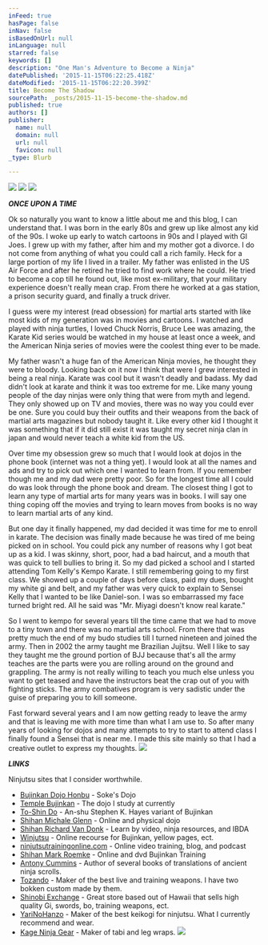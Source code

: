 ```yaml
---
inFeed: true
hasPage: false
inNav: false
isBasedOnUrl: null
inLanguage: null
starred: false
keywords: []
description: "One Man's Adventure to Become a Ninja"
datePublished: '2015-11-15T06:22:25.418Z'
dateModified: '2015-11-15T06:22:20.399Z'
title: Become The Shadow
sourcePath: _posts/2015-11-15-become-the-shadow.md
published: true
authors: []
publisher:
  name: null
  domain: null
  url: null
  favicon: null
_type: Blurb

---
```

![](https://the-grid-user-content.s3-us-west-2.amazonaws.com/e7bf57a3-2719-491d-ad43-540cd092fc8a.png)
![](https://the-grid-user-content.s3-us-west-2.amazonaws.com/69aae7c4-cfd5-4b7e-9cf2-f5953dcffa3d.png)
![](https://the-grid-user-content.s3-us-west-2.amazonaws.com/227c3b0d-d3f2-4897-801a-ff9e7323dcc7.jpg)

**_ONCE UPON A TIME_**

Ok so naturally you want to know a little about me and this blog, I can understand that. I was born in the early 80s and grew up like almost any kid of the 90s. I woke up early to watch cartoons in 90s and I played with GI Joes. I grew up with my father, after him and my mother got a divorce. I do not come from anything of what you could call a rich family. Heck for a large portion of my life I lived in a trailer. My father was enlisted in the US Air Force and after he retired he tried to find work where he could. He tried to become a cop till he found out, like most ex-military, that your military experience doesn't really mean crap. From there he worked at a gas station, a prison security guard, and finally a truck driver.

I guess were my interest (read obsession) for martial arts started with like most kids of my generation was in movies and cartoons. I watched and played with ninja turtles, I loved Chuck Norris, Bruce Lee was amazing, the Karate Kid series would be watched in my house at least once a week, and the American Ninja series of movies were the coolest thing ever to be made.

My father wasn't a huge fan of the American Ninja movies, he thought they were to bloody. Looking back on it now I think that were I grew interested in being a real ninja. Karate was cool but it wasn't deadly and badass. My dad didn't look at karate and think it was too extreme for me. Like many young people of the day ninjas were only thing that were from myth and legend. They only showed up on TV and movies, there was no way you could ever be one. Sure you could buy their outfits and their weapons from the back of martial arts magazines but nobody taught it. Like every other kid I thought it was something that if it did still exist it was taught my secret ninja clan in japan and would never teach a white kid from the US.

Over time my obsession grew so much that I would look at dojos in the phone book (internet was not a thing yet). I would look at all the names and ads and try to pick out which one I wanted to learn from. If you remember though me and my dad were pretty poor. So for the longest time all I could do was look through the phone book and dream. The closest thing I got to learn any type of martial arts for many years was in books. I will say one thing coping off the movies and trying to learn moves from books is no way to learn martial arts of any kind.

But one day it finally happened, my dad decided it was time for me to enroll in karate. The decision was finally made because he was tired of me being picked on in school. You could pick any number of reasons why I got beat up as a kid. I was skinny, short, poor, had a bad haircut, and a mouth that was quick to tell bullies to bring it.  So my dad picked a school and I started attending Tom Kelly's Kempo Karate. I still remembering going to my first class. We showed up a couple of days before class, paid my dues, bought my white gi and belt, and my father was very quick to explain to Sensei Kelly that I wanted to be like Daniel-son. I was so embarrassed my face turned bright red. All he said was "Mr. Miyagi doesn't know real karate."

So I went to kempo for several years till the time came that we had to move to a tiny town and there was no martial arts school. From there that was pretty much the end of my budo studies till I turned nineteen and joined the army. Then in 2002 the army taught me Brazilian Jujitsu. Well I like to say they taught me the ground portion of BJJ because that's all the army teaches are the parts were you are rolling around on the ground and grappling. The army is not really willing to teach you much else unless you want to get teased and have the instructors beat the crap out of you with fighting sticks. The army combatives program is very sadistic under the guise of preparing you to kill someone.

Fast forward several years and I am now getting ready to leave the army and that is leaving me with more time than what I am use to. So after many years of looking for dojos and many attempts to try to start to attend class I finally found a Sensei that is near me. I made this site mainly so that I had a creative outlet to express my thoughts.
![](https://the-grid-user-content.s3-us-west-2.amazonaws.com/d39809e3-5c6b-4080-8097-2c836d21e368.jpg)

_**LINKS**_

Ninjutsu sites that I consider worthwhile.

* [Bujinkan Dojo Honbu][0] - Soke's Dojo
* [Temple Bujinkan][1] - The dojo I study at currently
* [To-Shin Do][2] - An-shu Stephen K. Hayes variant of Bujinkan
* [Shihan Michale Glenn][3] - Online and physical dojo
* [Shihan Richard Van Donk][4] - Learn by video, ninja resources, and IBDA
* [Winjutsu][5] - Online recourse for Bujinkan, yellow pages, ect.
* [ninjutsutrainingonline.com][6] - Online video training, blog, and podcast
* [Shihan Mark Roemke][7] - Online and dvd Bujinkan Training
* [Antony Cummins][8] - Author of several books of translations of ancient ninja scrolls.
* [Tozando][9] - Maker of the best live and training weapons. I have two bokken custom made by them.
* [Shinobi Exchange][10] - Great store based out of Hawaii that sells high quality Gi, swords, bo, training weapons, ect.
* [YariNoHanzo][11] - Maker of the best keikogi for ninjutsu. What I currently recommend and wear.
* [Kage Ninja Gear][12] - Maker of tabi and leg wraps.
![](https://the-grid-user-content.s3-us-west-2.amazonaws.com/a47a3f6b-81b7-4234-b41d-856438bf3f3e.jpg)

[0]: http://www.bujinkan.com/
[1]: http://templebujinkan.com/
[2]: http://www.skhquest.com/
[3]: http://www.rojodojo.com/
[4]: http://www.ninjutsu.com/
[5]: http://www.winjutsu.com/
[6]: http://ninjutsutrainingonline.com/
[7]: http://www.ninja-learning-network.com/
[8]: http://www.antonycummins.com/
[9]: http://www.tozandoshop.com/
[10]: http://www.shinobiexchange.com/
[11]: http://www.yarinohanzo.com/
[12]: http://www.kageninjagear.com/
